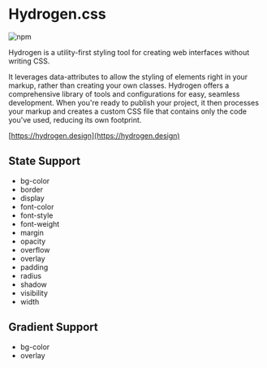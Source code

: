 # Hydrogen.css

<img alt="npm" src="https://img.shields.io/npm/v/@hydrogen-design-system/hydrogen.css?color=%239d5cff&label=latest">

Hydrogen is a utility-first styling tool for creating web interfaces without writing CSS.

It leverages data-attributes to allow the styling of elements right in your markup, rather than creating your own classes. Hydrogen offers a comprehensive library of tools and configurations for easy, seamless development. When you're ready to publish your project, it then processes your markup and creates a custom CSS file that contains only the code you've used, reducing its own footprint.

[https://hydrogen.design](https://hydrogen.design)

## State Support
- bg-color
- border
- display
- font-color
- font-style
- font-weight
- margin
- opacity
- overflow
- overlay
- padding
- radius
- shadow
- visibility
- width

## Gradient Support
- bg-color
- overlay